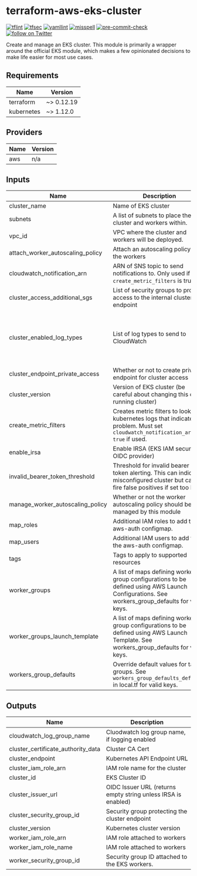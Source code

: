 # terraform-aws-eks-cluster

[![tflint](https://github.com/rhythmictech/terraform-aws-eks-cluster/workflows/tflint/badge.svg?branch=master&event=push)](https://github.com/rhythmictech/terraform-aws-eks-cluster/actions?query=workflow%3Atflint+event%3Apush+branch%3Amaster)
[![tfsec](https://github.com/rhythmictech/terraform-aws-eks-cluster/workflows/tfsec/badge.svg?branch=master&event=push)](https://github.com/rhythmictech/terraform-aws-eks-cluster/actions?query=workflow%3Atfsec+event%3Apush+branch%3Amaster)
[![yamllint](https://github.com/rhythmictech/terraform-aws-eks-cluster/workflows/yamllint/badge.svg?branch=master&event=push)](https://github.com/rhythmictech/terraform-aws-eks-cluster/actions?query=workflow%3Ayamllint+event%3Apush+branch%3Amaster)
[![misspell](https://github.com/rhythmictech/terraform-aws-eks-cluster/workflows/misspell/badge.svg?branch=master&event=push)](https://github.com/rhythmictech/terraform-aws-eks-cluster/actions?query=workflow%3Amisspell+event%3Apush+branch%3Amaster)
[![pre-commit-check](https://github.com/rhythmictech/terraform-aws-eks-cluster/workflows/pre-commit-check/badge.svg?branch=master&event=push)](https://github.com/rhythmictech/terraform-aws-eks-cluster/actions?query=workflow%3Apre-commit-check+event%3Apush+branch%3Amaster)
<a href="https://twitter.com/intent/follow?screen_name=RhythmicTech"><img src="https://img.shields.io/twitter/follow/RhythmicTech?style=social&logo=twitter" alt="follow on Twitter"></a>

Create and manage an EKS cluster. This module is primarily a wrapper around the official EKS module, which makes a few opinionated decisions to make life easier for most use cases.

<!-- BEGINNING OF PRE-COMMIT-TERRAFORM DOCS HOOK -->
## Requirements

| Name | Version |
|------|---------|
| terraform | ~> 0.12.19 |
| kubernetes | ~> 1.12.0 |

## Providers

| Name | Version |
|------|---------|
| aws | n/a |

## Inputs

| Name | Description | Type | Default | Required |
|------|-------------|------|---------|:--------:|
| cluster\_name | Name of EKS cluster | `string` | n/a | yes |
| subnets | A list of subnets to place the EKS cluster and workers within. | `list(string)` | n/a | yes |
| vpc\_id | VPC where the cluster and workers will be deployed. | `string` | n/a | yes |
| attach\_worker\_autoscaling\_policy | Attach an autoscaling policy to the workers | `bool` | `false` | no |
| cloudwatch\_notification\_arn | ARN of SNS topic to send notifications to. Only used if `create_metric_filters` is true. | `string` | `null` | no |
| cluster\_access\_additional\_sgs | List of security groups to provide access to the internal cluster endpoint | `list(string)` | `[]` | no |
| cluster\_enabled\_log\_types | List of log types to send to CloudWatch | `list(string)` | <pre>[<br>  "api",<br>  "audit",<br>  "authenticator",<br>  "controllerManager",<br>  "scheduler"<br>]</pre> | no |
| cluster\_endpoint\_private\_access | Whether or not to create private endpoint for cluster access | `bool` | `true` | no |
| cluster\_version | Version of EKS cluster (be careful about changing this on a running cluster) | `string` | `"1.15"` | no |
| create\_metric\_filters | Creates metric filters to look for kubernetes logs that indicate a problem. Must set `cloudwatch_notification_arn = true` if used. | `bool` | `false` | no |
| enable\_irsa | Enable IRSA (EKS IAM security OIDC provider) | `bool` | `true` | no |
| invalid\_bearer\_token\_threshold | Threshold for invalid bearer token alerting. This can indicate a misconfigured cluster but can fire false positives if set too low. | `number` | `10` | no |
| manage\_worker\_autoscaling\_policy | Whether or not the worker autoscaling policy should be managed by this module | `bool` | `false` | no |
| map\_roles | Additional IAM roles to add to the aws-auth configmap. | `list(any)` | `[]` | no |
| map\_users | Additional IAM users to add to the aws-auth configmap. | `list(any)` | `[]` | no |
| tags | Tags to apply to supported resources | `map(string)` | `{}` | no |
| worker\_groups | A list of maps defining worker group configurations to be defined using AWS Launch Configurations. See workers\_group\_defaults for valid keys. | `list(any)` | `[]` | no |
| worker\_groups\_launch\_template | A list of maps defining worker group configurations to be defined using AWS Launch Template. See workers\_group\_defaults for valid keys. | `list(any)` | `[]` | no |
| workers\_group\_defaults | Override default values for target groups. See `workers_group_defaults_defaults` in local.tf for valid keys. | `map(any)` | `{}` | no |

## Outputs

| Name | Description |
|------|-------------|
| cloudwatch\_log\_group\_name | Cluodwatch log group name, if logging enabled |
| cluster\_certificate\_authority\_data | Cluster CA Cert |
| cluster\_endpoint | Kubernetes API Endpoint URL |
| cluster\_iam\_role\_arn | IAM role name for the cluster |
| cluster\_id | EKS Cluster ID |
| cluster\_issuer\_url | OIDC Issuer URL (returns empty string unless IRSA is enabled) |
| cluster\_security\_group\_id | Security group protecting the cluster endpoint |
| cluster\_version | Kubernetes cluster version |
| worker\_iam\_role\_arn | IAM role attached to workers |
| worker\_iam\_role\_name | IAM role attached to workers |
| worker\_security\_group\_id | Security group ID attached to the EKS workers. |

<!-- END OF PRE-COMMIT-TERRAFORM DOCS HOOK -->
